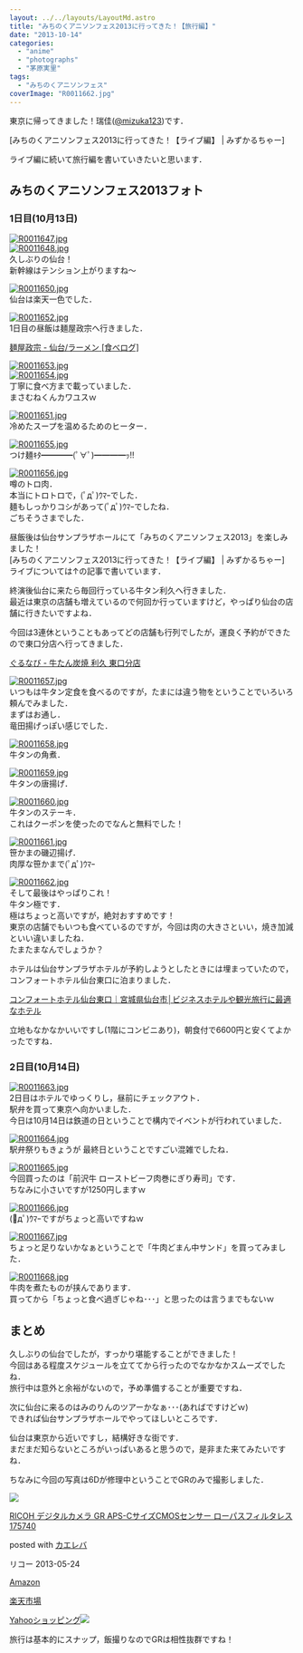 ```yaml
---
layout: ../../layouts/LayoutMd.astro
title: "みちのくアニソンフェス2013に行ってきた！【旅行編】"
date: "2013-10-14"
categories: 
  - "anime"
  - "photographs"
  - "茅原実里"
tags: 
  - "みちのくアニソンフェス"
coverImage: "R0011662.jpg"
---
```


東京に帰ってきました！瑞佳([@mizuka123](https://twitter.com/mizuka123))です．

[みちのくアニソンフェス2013に行ってきた！【ライブ編】 | みずかるちゃー]

ライブ編に続いて旅行編を書いていきたいと思います．

## みちのくアニソンフェス2013フォト

### 1日目(10月13日)

[![R0011647.jpg](/wp/images/10264463376_9e627c5703_b.jpg)](http://www.flickr.com/photos/67522130@N08/10264463376/ "R0011647.jpg")  
[![R0011648.jpg](/wp/images/10264364524_4e1c88d31a_b.jpg)](http://www.flickr.com/photos/67522130@N08/10264364524/ "R0011648.jpg")  
久しぶりの仙台！  
新幹線はテンション上がりますね～

[![R0011650.jpg](/wp/images/10264367934_4ef64a16b5_b.jpg)](http://www.flickr.com/photos/67522130@N08/10264367934/ "R0011650.jpg")  
仙台は楽天一色でした．

[![R0011652.jpg](/wp/images/10264582473_a02ecb295d_b.jpg)](http://www.flickr.com/photos/67522130@N08/10264582473/ "R0011652.jpg")  
1日目の昼飯は麺屋政宗へ行きました．

[麺屋政宗 - 仙台/ラーメン \[食べログ\]](http://tabelog.com/miyagi/A0401/A040101/4010522/)

[![R0011653.jpg](/wp/images/10264585023_09da200f3b_b.jpg)](http://www.flickr.com/photos/67522130@N08/10264585023/ "R0011653.jpg")  
[![R0011654.jpg](/wp/images/10264378274_3c14e10e13_b.jpg)](http://www.flickr.com/photos/67522130@N08/10264378274/ "R0011654.jpg")  
丁寧に食べ方まで載っていました．  
まさむねくんカワユスｗ

[![R0011651.jpg](/wp/images/10264472266_9d7527f1e7_b.jpg)](http://www.flickr.com/photos/67522130@N08/10264472266/ "R0011651.jpg")  
冷めたスープを温めるためのヒーター．

[![R0011655.jpg](/wp/images/10264492735_6948bef001_b.jpg)](http://www.flickr.com/photos/67522130@N08/10264492735/ "R0011655.jpg")  
つけ麺ｷﾀ━━━━(ﾟ∀ﾟ)━━━━ｯ!!

[![R0011656.jpg](/wp/images/10264483236_b4ae592882_b.jpg)](http://www.flickr.com/photos/67522130@N08/10264483236/ "R0011656.jpg")  
噂のトロ肉．  
本当にトロトロで，(ﾟдﾟ)ｳﾏｰでした．  
麺もしっかりコシがあって(ﾟдﾟ)ｳﾏｰでしたね．  
ごちそうさまでした．

昼飯後は仙台サンプラザホールにて「みちのくアニソンフェス2013」を楽しみました！  
[みちのくアニソンフェス2013に行ってきた！【ライブ編】 | みずかるちゃー]  
ライブについては↑の記事で書いています．

終演後仙台に来たら毎回行っている牛タン利久へ行きました．  
最近は東京の店舗も増えているので何回か行っていますけど，やっぱり仙台の店舗に行きたいですよね．

今回は3連休ということもあってどの店舗も行列でしたが，運良く予約ができたので東口分店へ行ってきました．

[ぐるなび - 牛たん炭焼 利久 東口分店](http://r.gnavi.co.jp/t121607/)

[![R0011657.jpg](/wp/images/10264498115_16fd8e89ab_b.jpg)](http://www.flickr.com/photos/67522130@N08/10264498115/ "R0011657.jpg")  
いつもは牛タン定食を食べるのですが，たまには違う物をということでいろいろ頼んでみました．  
まずはお通し．  
竜田揚げっぽい感じでした．

[![R0011658.jpg](/wp/images/10264500775_1b5cf0235d_b.jpg)](http://www.flickr.com/photos/67522130@N08/10264500775/ "R0011658.jpg")  
牛タンの角煮．

[![R0011659.jpg](/wp/images/10264599733_735aaf8d09_b.jpg)](http://www.flickr.com/photos/67522130@N08/10264599733/ "R0011659.jpg")  
牛タンの唐揚げ．

[![R0011660.jpg](/wp/images/10264493356_664aee6e24_b.jpg)](http://www.flickr.com/photos/67522130@N08/10264493356/ "R0011660.jpg")  
牛タンのステーキ．  
これはクーポンを使ったのでなんと無料でした！

[![R0011661.jpg](/wp/images/10264395084_d6ac87890f_b.jpg)](http://www.flickr.com/photos/67522130@N08/10264395084/ "R0011661.jpg")  
笹かまの磯辺揚げ．  
肉厚な笹かまで(ﾟдﾟ)ｳﾏｰ

[![R0011662.jpg](/wp/images/10264397564_a59006f35f_b.jpg)](http://www.flickr.com/photos/67522130@N08/10264397564/ "R0011662.jpg")  
そして最後はやっぱりこれ！  
牛タン極です．  
極はちょっと高いですが，絶対おすすめです！  
東京の店舗でもいつも食べているのですが，今回は肉の大きさといい，焼き加減といい違いましたね．  
たまたまなんでしょうか？

ホテルは仙台サンプラザホテルが予約しようとしたときには埋まっていたので，コンフォートホテル仙台東口に泊まりました．

[コンフォートホテル仙台東口｜宮城県仙台市│ビジネスホテルや観光旅行に最適なホテル](http://www.choice-hotels.jp/cfsende/)

立地もなかなかいいですし(1階にコンビニあり)，朝食付で6600円と安くてよかったですね．

### 2日目(10月14日)

[![R0011663.jpg](/wp/images/10264501236_cbdaa3afef_b.jpg)](http://www.flickr.com/photos/67522130@N08/10264501236/ "R0011663.jpg")  
2日目はホテルでゆっくりし，昼前にチェックアウト．  
駅弁を買って東京へ向かいました．  
今日は10月14日は鉄道の日ということで構内でイベントが行われていました．

[![R0011664.jpg](/wp/images/10264516045_987e29af0c_b.jpg)](http://www.flickr.com/photos/67522130@N08/10264516045/ "R0011664.jpg")  
駅弁祭りもきょうが 最終日ということですごい混雑でしたね．

[![R0011665.jpg](/wp/images/10264506966_5cc6d874e8_b.jpg)](http://www.flickr.com/photos/67522130@N08/10264506966/ "R0011665.jpg")  
今回買ったのは「前沢牛 ローストビーフ肉巻にぎり寿司」です．  
ちなみに小さいですが1250円しますｗ

[![R0011666.jpg](/wp/images/10264521985_a61e591d2f_b.jpg)](http://www.flickr.com/photos/67522130@N08/10264521985/ "R0011666.jpg")  
(ﾟдﾟ)ｳﾏｰですがちょっと高いですねｗ

[![R0011667.jpg](/wp/images/10264511976_fb006e094c_b.jpg)](http://www.flickr.com/photos/67522130@N08/10264511976/ "R0011667.jpg")  
ちょっと足りないかなぁということで「牛肉どまん中サンド」を買ってみました．

[![R0011668.jpg](/wp/images/10264622573_d24d69855f_b.jpg)](http://www.flickr.com/photos/67522130@N08/10264622573/ "R0011668.jpg")  
牛肉を煮たものが挟んであります．  
買ってから「ちょっと食べ過ぎじゃね･･･」と思ったのは言うまでもないｗ

## まとめ

久しぶりの仙台でしたが，すっかり堪能することができました！  
今回はある程度スケジュールを立ててから行ったのでなかなかスムーズでしたね．  
旅行中は意外と余裕がないので，予め準備することが重要ですね．

次に仙台に来るのはみのりんのツアーかなぁ･･･(あればですけどｗ)  
できれば仙台サンプラザホールでやってほしいところです．

仙台は東京から近いですし，結構好きな街です．  
まだまだ知らないところがいっぱいあると思うので，是非また来てみたいですね．

ちなみに今回の写真は6Dが修理中ということでGRのみで撮影しました．

[![](/wp/images/51l2yAOyf1L._SL160_.jpg)](https://www.amazon.co.jp/exec/obidos/ASIN/B00CE2V2VI/mizuka123-22/ref=nosim/)

[RICOH デジタルカメラ GR APS-CサイズCMOSセンサー ローパスフィルタレス 175740](https://www.amazon.co.jp/exec/obidos/ASIN/B00CE2V2VI/mizuka123-22/ref=nosim/)

posted with [カエレバ](http://kaereba.com)

リコー 2013-05-24

[Amazon](http://www.amazon.co.jp/gp/search?keywords=GR%20APS-C%83T%83C%83YCMOS%83Z%83%93%83T%81%5B%20%83%8D%81%5B%83p%83X&__mk_ja_JP=%83J%83%5E%83J%83i&tag=mizuka123-22 "アマゾン")

[楽天市場](http://hb.afl.rakuten.co.jp/hgc/032b53ee.4b34c5ee.0f4a541e.f440145e/?pc=http%3A%2F%2Fsearch.rakuten.co.jp%2Fsearch%2Fmall%2FGR%2520APS-C%25E3%2582%25B5%25E3%2582%25A4%25E3%2582%25BACMOS%25E3%2582%25BB%25E3%2583%25B3%25E3%2582%25B5%25E3%2583%25BC%2520%25E3%2583%25AD%25E3%2583%25BC%25E3%2583%2591%25E3%2582%25B9%2F-%2Ff.1-p.1-s.1-sf.0-st.A-v.2%3Fx%3D0%26scid%3Daf_ich_link_urltxt%26m%3Dhttp%3A%2F%2Fm.rakuten.co.jp%2F "楽天市場")

[Yahooショッピング![](//ad.jp.ap.valuecommerce.com/servlet/gifbanner?sid=3066752&pid=881990642)](//ck.jp.ap.valuecommerce.com/servlet/referral?sid=3066752&pid=881990642&vc_url=http%3A%2F%2Fshopping.search.yahoo.co.jp%2Fsearch%3FuIv%3Don%26ei%3DUTF-8%26tab_ex%3Dcommerce%26slider%3D0%26va%3DGR%2520APS-C%25E3%2582%25B5%25E3%2582%25A4%25E3%2582%25BACMOS%25E3%2582%25BB%25E3%2583%25B3%25E3%2582%25B5%25E3%2583%25BC%2520%25E3%2583%25AD%25E3%2583%25BC%25E3%2583%2591%25E3%2582%25B9 "Yahooショッピング")

旅行は基本的にスナップ，飯撮りなのでGRは相性抜群ですね！
